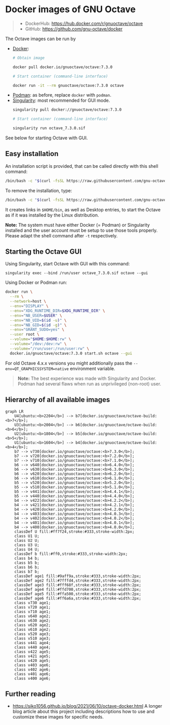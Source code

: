 # Docker images of GNU Octave

> - DockerHub: https://hub.docker.com/r/gnuoctave/octave
> - GitHub: https://github.com/gnu-octave/docker

The Octave images can be run by
- [Docker](https://www.docker.com/):
  ```sh
  # Obtain image

  docker pull docker.io/gnuoctave/octave:7.3.0

  # Start container (command-line interface)

  docker run -it --rm gnuoctave/octave:7.3.0 octave
  ```
- [Podman](https://podman.io/): as before, replace `docker` with `podman`.
- [Singularity](https://sylabs.io/singularity/): most recommended for GUI mode.
  ```sh
  singularity pull docker://gnuoctave/octave:7.3.0

  # Start container (command-line interface)

  singularity run octave_7.3.0.sif
  ```

See below for starting Octave with GUI.


## Easy installation

An installation script is provided,
that can be called directly with this shell command:
```bash
/bin/bash -c "$(curl -fsSL https://raw.githubusercontent.com/gnu-octave/docker/main/install.sh)" install -t singularity
```
To remove the installation, type:
```bash
/bin/bash -c "$(curl -fsSL https://raw.githubusercontent.com/gnu-octave/docker/main/install.sh)" install -u -t singularity
```
It creates links in `$HOME/bin`,
as well as Desktop entries,
to start the Octave as if it was installed by the Linux distribution.

**Note:** The system must have either Docker (= Podman) or Singularity
installed and the user account must be setup to use those tools properly.
Please adapt the shell command after `-t` respectively.


## Starting the Octave GUI

Using Singularity, start Octave with GUI with this command:
```
singularity exec --bind /run/user octave_7.3.0.sif octave --gui
```

Using Docker or Podman run:
```sh
docker run \
  --rm \
  --network=host \
  --env="DISPLAY" \
  --env="XDG_RUNTIME_DIR=$XDG_RUNTIME_DIR" \
  --env="NB_USER=$USER" \
  --env="NB_UID=$(id -u)" \
  --env="NB_GID=$(id -g)" \
  --env="GRANT_SUDO=yes" \
  --user root \
  --volume="$HOME:$HOME:rw" \
  --volume="/dev:/dev:rw" \
  --volume="/run/user:/run/user:rw" \
  docker.io/gnuoctave/octave:7.3.0 start.sh octave --gui
```

For old Octave 4.x.x versions you might additionally pass the
`--env=QT_GRAPHICSSYSTEM=native` environment variable.

> **Note:** The best experience was made with Singularity and Docker.
> Podman had several flaws when run as unprivileged (non-root) user.


## Hierarchy of all available images

```mermaid
graph LR
    U4[ubuntu:<b>2204</b>] --> b7[docker.io/gnuoctave/octave-build:<b>7</b>];
    U3[ubuntu:<b>2004</b>] --> b6[docker.io/gnuoctave/octave-build:<b>6</b>];
    U2[ubuntu:<b>1804</b>] --> b5[docker.io/gnuoctave/octave-build:<b>5</b>];
    U1[ubuntu:<b>1604</b>] --> b4[docker.io/gnuoctave/octave-build:<b>4</b>];
    b7 --> v730[docker.io/gnuoctave/octave:<b>7.3.0</b>];
    b7 --> v720[docker.io/gnuoctave/octave:<b>7.2.0</b>];
    b7 --> v710[docker.io/gnuoctave/octave:<b>7.1.0</b>];
    b6 --> v640[docker.io/gnuoctave/octave:<b>6.4.0</b>];
    b6 --> v630[docker.io/gnuoctave/octave:<b>6.3.0</b>];
    b6 --> v620[docker.io/gnuoctave/octave:<b>6.2.0</b>];
    b6 --> v610[docker.io/gnuoctave/octave:<b>6.1.0</b>];
    b5 --> v520[docker.io/gnuoctave/octave:<b>5.2.0</b>];
    b5 --> v510[docker.io/gnuoctave/octave:<b>5.1.0</b>];
    b5 --> v441[docker.io/gnuoctave/octave:<b>4.4.1</b>];
    b5 --> v440[docker.io/gnuoctave/octave:<b>4.4.0</b>];
    b4 --> v422[docker.io/gnuoctave/octave:<b>4.2.2</b>];
    b4 --> v421[docker.io/gnuoctave/octave:<b>4.2.1</b>];
    b4 --> v420[docker.io/gnuoctave/octave:<b>4.2.0</b>];
    b4 --> v403[docker.io/gnuoctave/octave:<b>4.0.3</b>];
    b4 --> v402[docker.io/gnuoctave/octave:<b>4.0.2</b>];
    b4 --> v401[docker.io/gnuoctave/octave:<b>4.0.1</b>];
    b4 --> v400[docker.io/gnuoctave/octave:<b>4.0.0</b>];
    classDef U fill:#ff7f24,stroke:#333,stroke-width:2px;
    class U1 U;
    class U2 U;
    class U3 U;
    class U4 U;
    classDef b fill:#ff0,stroke:#333,stroke-width:2px;
    class b4 b;
    class b5 b;
    class b6 b;
    class b7 b;
    classDef age1 fill:#9aff9a,stroke:#333,stroke-width:2px;
    classDef age2 fill:#7fffd4,stroke:#333,stroke-width:2px;
    classDef age3 fill:#fff68f,stroke:#333,stroke-width:2px;
    classDef age4 fill:#ffd700,stroke:#333,stroke-width:2px;
    classDef age5 fill:#ffa500,stroke:#333,stroke-width:2px;
    classDef age6 fill:#ff6a6a,stroke:#333,stroke-width:2px;
    class v730 age1;
    class v720 age1;
    class v710 age1;
    class v640 age2;
    class v630 age2;
    class v620 age2;
    class v610 age2;
    class v520 age3;
    class v510 age3;
    class v441 age4;
    class v440 age4;
    class v422 age5;
    class v421 age5;
    class v420 age5;
    class v403 age6;
    class v402 age6;
    class v401 age6;
    class v400 age6;
```


## Further reading

- <https://siko1056.github.io/blog/2021/06/10/octave-docker.html>
  A longer blog article about this project including descriptions how to use
  and customize these images for specific needs.
